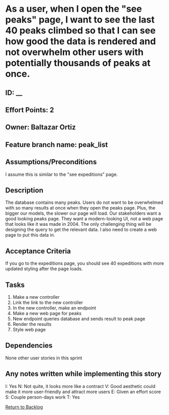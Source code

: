 # As a user, when I open the "see peaks" page, I want to see the last 40 peaks climbed so that I can see how good the data is rendered and not overwhelm other users with potentially thousands of peaks at once.

## ID: __
## Effort Points: 2
## Owner: Baltazar Ortiz
## Feature branch name: peak_list

## Assumptions/Preconditions
I assume this is similar to the "see expeditions" page.

## Description
The database contains many peaks. Users do not want to be overwhelmed with so many results at once when they open the peaks page. Plus, the bigger our models, the slower our page will load. Our stakeholders want a good looking peaks page. They want a modern-looking UI, not a web page that looks like it was made in 2004. The only challenging thing will be designing the query to get the relevant data. I also need to create a web page to put this data in.

## Acceptance Criteria
If you go to the expeditions page, you should see 40 expeditions with more updated styling after the page loads.

## Tasks
1. Make a new controller
2. Link the link to the new controller
3. In the new controller, make an endpoint
4. Make a new web page for peaks
5. New endpoint queries database and sends result to peak page
6. Render the results
7. Style web page

## Dependencies
None other user stories in this sprint 

## Any notes written while implementing this story
I: Yes
N: Not quite, it looks more like a contract
V: Good aesthetic could make it more user-friendly and attract more users
E: Given an effort score
S: Couple person-days work
T: Yes


<a href="../README.md">Return to Backlog</a>